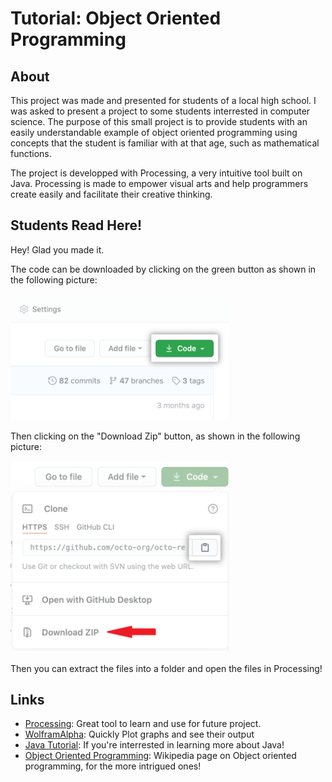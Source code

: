 # Tutorial: Object Oriented Programming

## About

This project was made and presented for students of a local high school. I was asked to present a project to some students interrested in computer science. The purpose of this small project is to provide students with an easily understandable example of object oriented programming using concepts that the student is familiar with at that age, such as mathematical functions. 

The project is developped with Processing, a very intuitive tool built on Java. Processing is made to empower visual arts and help programmers create easily and facilitate their creative thinking. 

## Students Read Here!

Hey! Glad you made it. 

The code can be downloaded by clicking on the green button as shown in the following picture:

<img src="screenshots/code-button.png" alt="drawing" width="350"/>

Then clicking on the "Download Zip" button, as shown in the following picture:

<img src="screenshots/download.png" alt="drawing" width="350"/>

Then you can extract the files into a folder and open the files in Processing!

## Links

- [Processing](https://processing.org/): Great tool to learn and use for future project.
- [WolframAlpha](https://www.wolframalpha.com/examples/mathematics/plotting-and-graphics): Quickly Plot graphs and see their output
- [Java Tutorial](https://www.w3schools.com/java/): If you're interrested in learning more about Java!
- [Object Oriented Programming](https://en.wikipedia.org/wiki/Object-oriented_programming): Wikipedia page on Object oriented programming, for the more intrigued ones!
